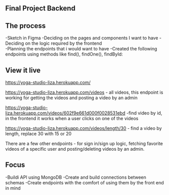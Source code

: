 ## Final Project Backend

## The process
-Sketch in Figma
-Deciding on the pages and components I want to have
-Deciding on the logic required by the frontend  
-Planning the endpoints that i would want to have
-Created the following endpoints using methods like find(), findOne(), findById:

## View it live

https://yoga-studio-liza.herokuapp.com/

https://yoga-studio-liza.herokuapp.com/videos - all videos, this  endpoint is working for getting the videos and posting a video by an admin

https://yoga-studio-liza.herokuapp.com/videos/602f9e661d000f0028531ebd -find video by id, in the frontend it works when a user clicks on one of the videos

https://yoga-studio-liza.herokuapp.com/videos/length/30 - find a video by length, replace 30 with 15 or 20

There are a few other endpoints - for sign in/sign up logic, fetching favorite videos of a specific user and posting/deleting videos by an admin.

## Focus
-Buildi API using MongoDB
-Create and build connections between schemas
-Create endpoints with the comfort of using them by the front end in mind

